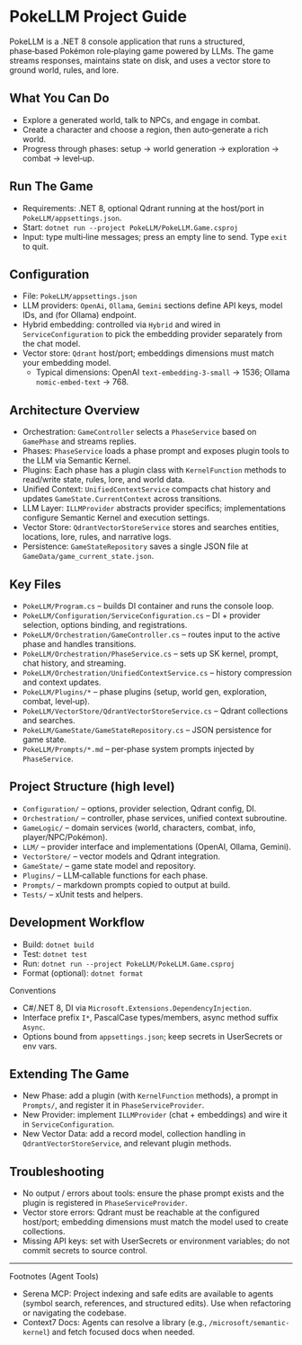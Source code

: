 # PokeLLM Project Guide

PokeLLM is a .NET 8 console application that runs a structured, phase‑based Pokémon role‑playing game powered by LLMs. The game streams responses, maintains state on disk, and uses a vector store to ground world, rules, and lore.

## What You Can Do
- Explore a generated world, talk to NPCs, and engage in combat.
- Create a character and choose a region, then auto‑generate a rich world.
- Progress through phases: setup → world generation → exploration → combat → level‑up.

## Run The Game
- Requirements: .NET 8, optional Qdrant running at the host/port in `PokeLLM/appsettings.json`.
- Start: `dotnet run --project PokeLLM/PokeLLM.Game.csproj`
- Input: type multi‑line messages; press an empty line to send. Type `exit` to quit.

## Configuration
- File: `PokeLLM/appsettings.json`
- LLM providers: `OpenAi`, `Ollama`, `Gemini` sections define API keys, model IDs, and (for Ollama) endpoint.
- Hybrid embedding: controlled via `Hybrid` and wired in `ServiceConfiguration` to pick the embedding provider separately from the chat model.
- Vector store: `Qdrant` host/port; embeddings dimensions must match your embedding model.
  - Typical dimensions: OpenAI `text-embedding-3-small` → 1536; Ollama `nomic-embed-text` → 768.

## Architecture Overview
- Orchestration: `GameController` selects a `PhaseService` based on `GamePhase` and streams replies.
- Phases: `PhaseService` loads a phase prompt and exposes plugin tools to the LLM via Semantic Kernel.
- Plugins: Each phase has a plugin class with `KernelFunction` methods to read/write state, rules, lore, and world data.
- Unified Context: `UnifiedContextService` compacts chat history and updates `GameState.CurrentContext` across transitions.
- LLM Layer: `ILLMProvider` abstracts provider specifics; implementations configure Semantic Kernel and execution settings.
- Vector Store: `QdrantVectorStoreService` stores and searches entities, locations, lore, rules, and narrative logs.
- Persistence: `GameStateRepository` saves a single JSON file at `GameData/game_current_state.json`.

## Key Files
- `PokeLLM/Program.cs` – builds DI container and runs the console loop.
- `PokeLLM/Configuration/ServiceConfiguration.cs` – DI + provider selection, options binding, and registrations.
- `PokeLLM/Orchestration/GameController.cs` – routes input to the active phase and handles transitions.
- `PokeLLM/Orchestration/PhaseService.cs` – sets up SK kernel, prompt, chat history, and streaming.
- `PokeLLM/Orchestration/UnifiedContextService.cs` – history compression and context updates.
- `PokeLLM/Plugins/*` – phase plugins (setup, world gen, exploration, combat, level‑up).
- `PokeLLM/VectorStore/QdrantVectorStoreService.cs` – Qdrant collections and searches.
- `PokeLLM/GameState/GameStateRepository.cs` – JSON persistence for game state.
- `PokeLLM/Prompts/*.md` – per‑phase system prompts injected by `PhaseService`.

## Project Structure (high level)
- `Configuration/` – options, provider selection, Qdrant config, DI.
- `Orchestration/` – controller, phase services, unified context subroutine.
- `GameLogic/` – domain services (world, characters, combat, info, player/NPC/Pokémon).
- `LLM/` – provider interface and implementations (OpenAI, Ollama, Gemini).
- `VectorStore/` – vector models and Qdrant integration.
- `GameState/` – game state model and repository.
- `Plugins/` – LLM‑callable functions for each phase.
- `Prompts/` – markdown prompts copied to output at build.
- `Tests/` – xUnit tests and helpers.

## Development Workflow
- Build: `dotnet build`
- Test: `dotnet test`
- Run: `dotnet run --project PokeLLM/PokeLLM.Game.csproj`
- Format (optional): `dotnet format`

Conventions
- C#/.NET 8, DI via `Microsoft.Extensions.DependencyInjection`.
- Interface prefix `I*`, PascalCase types/members, async method suffix `Async`.
- Options bound from `appsettings.json`; keep secrets in UserSecrets or env vars.

## Extending The Game
- New Phase: add a plugin (with `KernelFunction` methods), a prompt in `Prompts/`, and register it in `PhaseServiceProvider`.
- New Provider: implement `ILLMProvider` (chat + embeddings) and wire it in `ServiceConfiguration`.
- New Vector Data: add a record model, collection handling in `QdrantVectorStoreService`, and relevant plugin methods.

## Troubleshooting
- No output / errors about tools: ensure the phase prompt exists and the plugin is registered in `PhaseServiceProvider`.
- Vector store errors: Qdrant must be reachable at the configured host/port; embedding dimensions must match the model used to create collections.
- Missing API keys: set with UserSecrets or environment variables; do not commit secrets to source control.

---

Footnotes (Agent Tools)
- Serena MCP: Project indexing and safe edits are available to agents (symbol search, references, and structured edits). Use when refactoring or navigating the codebase.
- Context7 Docs: Agents can resolve a library (e.g., `/microsoft/semantic-kernel`) and fetch focused docs when needed.
